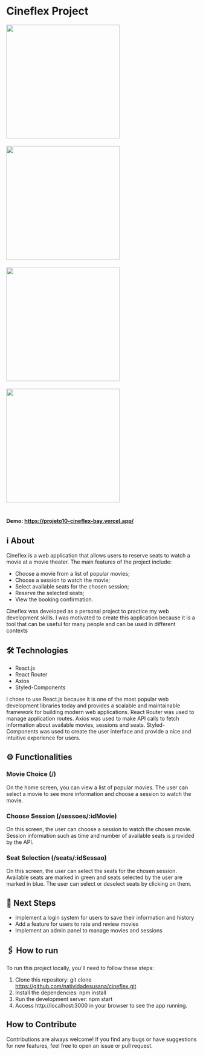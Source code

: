 # Cineflex Project

<div style="display: flex; justify-content: space-between; flex-wrap: wrap;">
  <img style="width: 300px; margin-right: 20px; margin-bottom: 20px;" src="https://user-images.githubusercontent.com/95102911/224571807-3c82dbd4-7f3b-400f-af9a-212c4cc7a394.png" >
  <img style="width: 300px; margin-right: 20px; margin-bottom: 20px;" src="https://user-images.githubusercontent.com/95102911/224571818-b17ef207-9a94-4356-97ab-c08e42f22ee6.png">
  <img style="width: 300px; margin-right: 20px; margin-bottom: 20px;" src="https://user-images.githubusercontent.com/95102911/224572892-58ad581a-2d26-49aa-9eeb-002546c2669a.png">
  <img style="width: 300px; margin-right: 20px; margin-bottom: 20px;" src="https://user-images.githubusercontent.com/95102911/224571825-b30898e6-f661-4539-96b3-f5943502d1b8.png" >
</div>

#### Demo: https://projeto10-cineflex-bay.vercel.app/

## ℹ️ About
Cineflex is a web application that allows users to reserve seats to watch a movie at a movie theater. The main features of the project include:

- Choose a movie from a list of popular movies;
- Choose a session to watch the movie;
- Select available seats for the chosen session;
- Reserve the selected seats;
- View the booking confirmation.

Cineflex was developed as a personal project to practice my web development skills. I was motivated to create this application because it is a tool that can be useful for many people and can be used in different contexts

## 🛠️ Technologies
- React.js
- React Router
- Axios
- Styled-Components

I chose to use React.js because it is one of the most popular web development libraries today and provides a scalable and maintainable framework for building modern web applications. React Router was used to manage application routes. Axios was used to make API calls to fetch information about available movies, sessions and seats. Styled-Components was used to create the user interface and provide a nice and intuitive experience for users.

## ⚙️ Functionalities

### Movie Choice (/)
On the home screen, you can view a list of popular movies. The user can select a movie to see more information and choose a session to watch the movie.

### Choose Session (/sessoes/:idMovie)
On this screen, the user can choose a session to watch the chosen movie. Session information such as time and number of available seats is provided by the API.

### Seat Selection (/seats/:idSessao)
On this screen, the user can select the seats for the chosen session. Available seats are marked in green and seats selected by the user are marked in blue. The user can select or deselect seats by clicking on them.

## 🚀 Next Steps
- Implement a login system for users to save their information and history
- Add a feature for users to rate and review movies
- Implement an admin panel to manage movies and sessions

## 🖇 How to run
To run this project locally, you'll need to follow these steps:

1. Clone this repository: git clone https://github.com/natividadesusana/cineflex.git
2. Install the dependencies: npm install
3. Run the development server: npm start
4. Access http://localhost:3000 in your browser to see the app running.

## How to Contribute
Contributions are always welcome! If you find any bugs or have suggestions for new features, feel free to open an issue or pull request.
